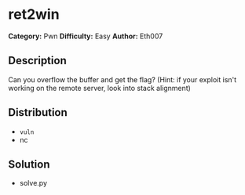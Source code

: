 # ret2win
**Category:** Pwn
**Difficulty:** Easy
**Author:** Eth007

## Description

Can you overflow the buffer and get the flag? (Hint: if your exploit isn't working on the remote server, look into stack alignment)

## Distribution

- `vuln`
- nc

## Solution

- solve.py
